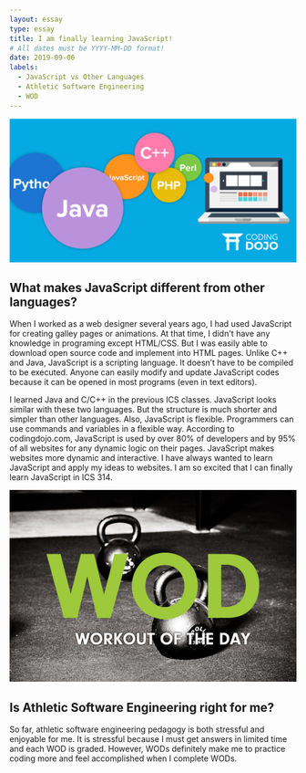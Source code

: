 ```yaml
---
layout: essay
type: essay
title: I am finally learning JavaScript!
# All dates must be YYYY-MM-DD format!
date: 2019-09-06
labels:
  - JavaScript vs Other Languages
  - Athletic Software Engineering
  - WOD
---
```


<img class="ui image" src="../images/essay_languages.png">

## What makes JavaScript different from other languages?

When I worked as a web designer several years ago, I had used JavaScript for creating galley pages or animations. At that time, I didn't have any knowledge in programing except HTML/CSS. But I was easily able to download open source code and implement into HTML pages. Unlike C++ and Java, JavaScript is a scripting language. It doesn’t have to be compiled to be executed. Anyone can easily modify and update JavaScript codes because it can be opened in most programs (even in text editors). 


I learned Java and C/C++ in the previous ICS classes. JavaScript looks similar with these two languages. But the structure is much shorter and simpler than other languages. Also, JavaScript is flexible.  Programmers can use commands and variables in a flexible way. According to codingdojo.com, JavaScript is used by over 80% of developers and by 95% of all websites for any dynamic logic on their pages. JavaScript makes websites more dynamic and interactive. I have always wanted to learn JavaScript and apply my ideas to websites. I am so excited that I can finally learn JavaScript in ICS 314. 


<img class="ui image" src="../images/wod.jpg" width="700px">

## Is Athletic Software Engineering right for me?

So far, athletic software engineering pedagogy is both stressful and enjoyable for me. It is stressful because I must get answers in limited time and each WOD is graded. However, WODs definitely make me to practice coding more and feel accomplished when I complete WODs. 



